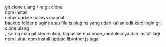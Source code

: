 git clone ulang / re git clone<br>
npm install<br>
untuk update baileys manual<br>
backup folder plugins atau file js plugins yang udah kalian edit
kalo ingin git clone ulang<br>
,
kalo g mau git clone ulang hapus semua node_modulesnya dan install lagi npm i atau npm install 
update lib/other.js juga
